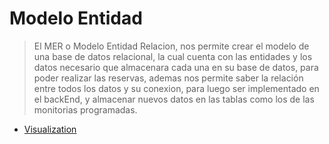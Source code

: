 # Modelo Entidad

> El MER o Modelo Entidad Relacion, nos permite crear el modelo de una base de datos relacional, la cual cuenta con las entidades y los datos necesario que almacenara cada una en su base de datos, para poder realizar las reservas, ademas nos permite saber la relación entre todos los datos y su conexion, para luego ser implementado en el backEnd, y almacenar nuevos datos en las tablas como los de las monitorias programadas.
* [Visualization](MER.png)
